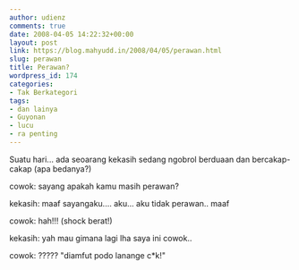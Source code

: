 ```yaml
---
author: udienz
comments: true
date: 2008-04-05 14:22:32+00:00
layout: post
link: https://blog.mahyudd.in/2008/04/05/perawan.html
slug: perawan
title: Perawan?
wordpress_id: 174
categories:
- Tak Berkategori
tags:
- dan lainya
- Guyonan
- lucu
- ra penting
---
```


Suatu hari... ada seoarang kekasih sedang ngobrol berduaan dan bercakap-cakap (apa bedanya?)

cowok: sayang apakah kamu masih perawan?

kekasih: maaf sayangaku.... aku... aku tidak perawan.. maaf

cowok: hah!!! (shock berat!)

kekasih: yah mau gimana lagi lha saya ini cowok..

cowok: ????? "diamfut podo lanange c*k!"
